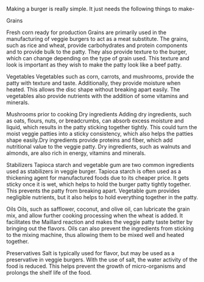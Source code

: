 Making a burger is really simple. It just needs the following things to make-

Grains

Fresh corn ready for production
Grains are primarily used in the manufacturing of veggie burgers to act as a meat substitute. The grains, such as rice and wheat, provide carbohydrates and protein components and to provide bulk to the patty. They also provide texture to the burger, which can change depending on the type of grain used. This texture and look is important as they wish to make the patty look like a beef patty.

Vegetables
Vegetables such as corn, carrots, and mushrooms, provide the patty with texture and taste. Additionally, they provide moisture when heated. This allows the disc shape without breaking apart easily. The vegetables also provide nutrients with the addition of some vitamins and minerals.


Mushrooms prior to cooking
Dry ingredients
Adding dry ingredients, such as oats, flours, nuts, or breadcrumbs, can absorb excess moisture and liquid, which results in the patty sticking together tightly. This could turn the moist veggie patties into a sticky consistency, which also helps the patties shape easily.Dry ingredients provide proteins and fiber, which add nutritional value to the veggie patty. Dry ingredients, such as walnuts and almonds, are also rich in energy, vitamins and minerals.

Stabilizers
Tapioca starch and vegetable gum are two common ingredients used as stabilizers in veggie burger. Tapioca starch is often used as a thickening agent for manufactured foods due to its cheaper price. It gets sticky once it is wet, which helps to hold the burger patty tightly together. This prevents the patty from breaking apart. Vegetable gum provides negligible nutrients, but it also helps to hold everything together in the patty.

Oils
Oils, such as safflower, coconut, and olive oil, can lubricate the grain mix, and allow further cooking processing when the wheat is added. It facilitates the Maillard reaction and makes the veggie patty taste better by bringing out the flavors. Oils can also prevent the ingredients from sticking to the mixing machine, thus allowing them to be mixed well and heated together.

Preservatives
Salt is typically used for flavor, but may be used as a preservative in veggie burgers. With the use of salt, the water activity of the food is reduced. This helps prevent the growth of micro-organisms and prolongs the shelf life of the food.